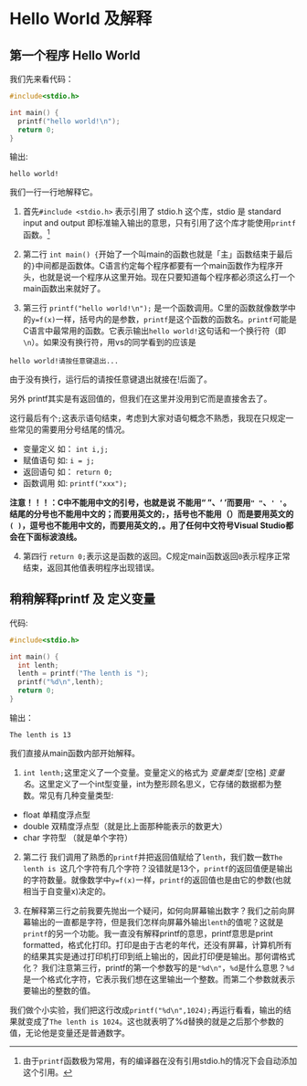 #  Hello World 及解释
## 第一个程序 Hello World
我们先来看代码：
```c
#include<stdio.h>

int main() {
  printf("hello world!\n");
  return 0;
}
```
输出:
```
hello world!
```

我们一行一行地解释它。
1. 首先`#include <stdio.h>` 表示引用了 stdio.h 这个库，stdio 是 standard input and output 即标准输入输出的意思，只有引用了这个库才能使用`printf`函数。[^1]

2. 第二行 `int main() {`开始了一个叫main的函数也就是「主」函数结束于最后的`}`中间都是函数体。C语言约定每个程序都要有一个main函数作为程序开头，也就是说一个程序从这里开始。现在只要知道每个程序都必须这么打一个main函数出来就好了。

3. 第三行 `printf("hello world!\n");` 是一个函数调用。C里的函数就像数学中的`y=f(x)`一样，括号内的是参数，`printf`是这个函数的函数名。`printf`可能是C语言中最常用的函数。它表示输出`hello world!`这句话和一个换行符（即`\n`）。如果没有换行符，用vs的同学看到的应该是
```
hello world!请按任意键退出...
```
 由于没有换行，运行后的请按任意键退出就接在!后面了。

 另外 printf其实是有返回值的，但我们在这里并没用到它而是直接舍去了。

 这行最后有个`;`这表示语句结束，考虑到大家对语句概念不熟悉，我现在只规定一些常见的需要用分号结尾的情况。
 + 变量定义 如： `int i,j;`
 + 赋值语句 如:  `i = j;`
 + 返回语句 如： `return 0;`
 + 函数调用 如:  `printf("xxx");`

 **注意！！！：C中不能用中文的引号，也就是说 不能用“ ”、‘ ’而要用`" "`、`' '`。结尾的分号也不能用中文的；而要用英文的`;`，括号也不能用（）而是要用英文的`( )`，逗号也不能用中文的，而要用英文的`,`。用了任何中文符号Visual Studio都会在下面标波浪线。**

4. 第四行 `return 0;`表示这是函数的返回。C规定main函数返回`0`表示程序正常结束，返回其他值表明程序出现错误。

## 稍稍解释printf 及 定义变量
代码:
```c
#include<stdio.h>

int main() {
  int lenth;
  lenth = printf("The lenth is ");
  printf("%d\n",lenth);
  return 0;
}
```
输出：
```
The lenth is 13
```
我们直接从main函数内部开始解释。

1. `int lenth;`这里定义了一个变量。变量定义的格式为 *变量类型* [空格] *变量名*。这里定义了一个int型变量，int为整形顾名思义，它存储的数据都为整数。常见有几种变量类型:
 + float  单精度浮点型
 + double 双精度浮点型（就是比上面那种能表示的数更大）
 + char   字符型 （就是单个字符）

2. 第二行 我们调用了熟悉的`printf`并把返回值赋给了`lenth`，我们数一数`The lenth is `这几个字符有几个字符？没错就是13个，`printf`的返回值便是输出的字符数量。就像数学中`y=f(x)`一样，`printf`的返回值也是由它的参数(也就相当于自变量x)决定的。

3. 在解释第三行之前我要先抛出一个疑问，如何向屏幕输出数字？我们之前向屏幕输出的一直都是字符，但是我们怎样向屏幕外输出`lenth`的值呢？这就是`printf`的另一个功能。我一直没有解释printf的意思，printf意思是print formatted，格式化打印。打印是由于古老的年代，还没有屏幕，计算机所有的结果其实是通过打印机打印到纸上输出的，因此打印便是输出。那何谓格式化？ 我们注意第三行，printf的第一个参数写的是`"%d\n"`，`%d`是什么意思？`%d`是一个格式化字符，它表示我们想在这里输出一个整数。而第二个参数就表示要输出的整数的值。

  我们做个小实验，我们把这行改成`printf("%d\n",1024);`再运行看看，输出的结果就变成了`The lenth is 1024`。这也就表明了%d替换的就是之后那个参数的值，无论他是变量还是普通数字。

[^1]:由于`printf`函数极为常用，有的编译器在没有引用stdio.h的情况下会自动添加这个引用。

